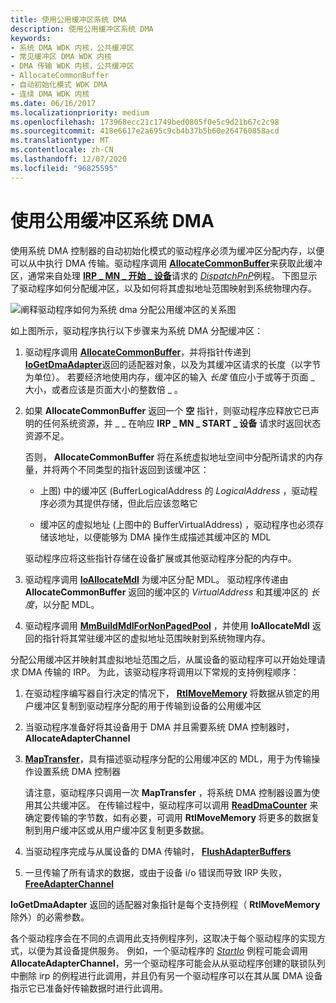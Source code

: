 ```yaml
---
title: 使用公用缓冲区系统 DMA
description: 使用公用缓冲区系统 DMA
keywords:
- 系统 DMA WDK 内核，公共缓冲区
- 常见缓冲区 DMA WDK 内核
- DMA 传输 WDK 内核，公共缓冲区
- AllocateCommonBuffer
- 自动初始化模式 WDK DMA
- 连续 DMA WDK 内核
ms.date: 06/16/2017
ms.localizationpriority: medium
ms.openlocfilehash: 173968ecc21c1749bed0805f0e5c9d21b67c2c98
ms.sourcegitcommit: 418e6617e2a695c9cb4b37b5b60e264760858acd
ms.translationtype: MT
ms.contentlocale: zh-CN
ms.lasthandoff: 12/07/2020
ms.locfileid: "96825595"
---
```

# <a name="using-common-buffer-system-dma"></a>使用公用缓冲区系统 DMA





使用系统 DMA 控制器的自动初始化模式的驱动程序必须为缓冲区分配内存，以便可以从中执行 DMA 传输。驱动程序调用 [**AllocateCommonBuffer**](/windows-hardware/drivers/ddi/wdm/nc-wdm-pallocate_common_buffer)来获取此缓冲区，通常来自处理 [**IRP \_ MN \_ 开始 \_ 设备**](./irp-mn-start-device.md)请求的 [*DispatchPnP*](/windows-hardware/drivers/ddi/wdm/nc-wdm-driver_dispatch)例程。 下图显示了驱动程序如何分配缓冲区，以及如何将其虚拟地址范围映射到系统物理内存。

![阐释驱动程序如何为系统 dma 分配公用缓冲区的关系图](images/3hlsysbf.png)

如上图所示，驱动程序执行以下步骤来为系统 DMA 分配缓冲区：

1.  驱动程序调用 [**AllocateCommonBuffer**](/windows-hardware/drivers/ddi/wdm/nc-wdm-pallocate_common_buffer)，并将指针传递到 [**IoGetDmaAdapter**](/windows-hardware/drivers/ddi/wdm/nf-wdm-iogetdmaadapter)返回的适配器对象，以及为其缓冲区请求的长度（以字节为单位）。 若要经济地使用内存，缓冲区的输入 *长度* 值应小于或等于页面 \_ 大小，或者应该是页面大小的整数倍 \_ 。

2.  如果 **AllocateCommonBuffer** 返回一个 **空** 指针，则驱动程序应释放它已声明的任何系统资源，并 \_ \_ 在响应 **IRP \_ MN \_ START \_ 设备** 请求时返回状态资源不足。

    否则， **AllocateCommonBuffer** 将在系统虚拟地址空间中分配所请求的内存量，并将两个不同类型的指针返回到该缓冲区：

    -   上图) 中的缓冲区 (BufferLogicalAddress 的 *LogicalAddress* ，驱动程序必须为其提供存储，但此后应该忽略它

    -   缓冲区的虚拟地址 (上图中的 BufferVirtualAddress) ，驱动程序也必须存储该地址，以便能够为 DMA 操作生成描述其缓冲区的 MDL

    驱动程序应将这些指针存储在设备扩展或其他驱动程序分配的内存中。

3.  驱动程序调用 [**IoAllocateMdl**](/windows-hardware/drivers/ddi/wdm/nf-wdm-ioallocatemdl) 为缓冲区分配 MDL。 驱动程序传递由 **AllocateCommonBuffer** 返回的缓冲区的 *VirtualAddress* 和其缓冲区的 *长度*，以分配 MDL。

4.  驱动程序调用 [**MmBuildMdlForNonPagedPool**](/windows-hardware/drivers/ddi/wdm/nf-wdm-mmbuildmdlfornonpagedpool) ，并使用 **IoAllocateMdl** 返回的指针将其常驻缓冲区的虚拟地址范围映射到系统物理内存。

分配公用缓冲区并映射其虚拟地址范围之后，从属设备的驱动程序可以开始处理请求 DMA 传输的 IRP。 为此，该驱动程序将调用以下常规的支持例程顺序：

1.  在驱动程序编写器自行决定的情况下， [**RtlMoveMemory**](/windows-hardware/drivers/ddi/wdm/nf-wdm-rtlmovememory) 将数据从锁定的用户缓冲区复制到驱动程序分配的用于传输到设备的公用缓冲区

2.  当驱动程序准备好将其设备用于 DMA 并且需要系统 DMA 控制器时， **AllocateAdapterChannel**

3.  [**MapTransfer**](/windows-hardware/drivers/ddi/wdm/nc-wdm-pmap_transfer)，具有描述驱动程序分配的公用缓冲区的 MDL，用于为传输操作设置系统 DMA 控制器

    请注意，驱动程序只调用一次 **MapTransfer** ，将系统 DMA 控制器设置为使用其公共缓冲区。 在传输过程中，驱动程序可以调用 [**ReadDmaCounter**](/windows-hardware/drivers/ddi/wdm/nc-wdm-pread_dma_counter) 来确定要传输的字节数，如有必要，可调用 **RtlMoveMemory** 将更多的数据复制到用户缓冲区或从用户缓冲区复制更多数据。

4.  当驱动程序完成与从属设备的 DMA 传输时， [**FlushAdapterBuffers**](/windows-hardware/drivers/ddi/wdm/nc-wdm-pflush_adapter_buffers)

5.  一旦传输了所有请求的数据，或由于设备 i/o 错误而导致 IRP 失败， [**FreeAdapterChannel**](/windows-hardware/drivers/ddi/wdm/nc-wdm-pfree_adapter_channel)

**IoGetDmaAdapter** 返回的适配器对象指针是每个支持例程（ **RtlMoveMemory** 除外）的必需参数。

各个驱动程序会在不同的点调用此支持例程序列，这取决于每个驱动程序的实现方式，以便为其设备提供服务。 例如，一个驱动程序的 [*StartIo*](/windows-hardware/drivers/ddi/wdm/nc-wdm-driver_startio) 例程可能会调用 **AllocateAdapterChannel**，另一个驱动程序可能会从从驱动程序创建的联锁队列中删除 irp 的例程进行此调用，并且仍有另一个驱动程序可以在其从属 DMA 设备指示它已准备好传输数据时进行此调用。

 

